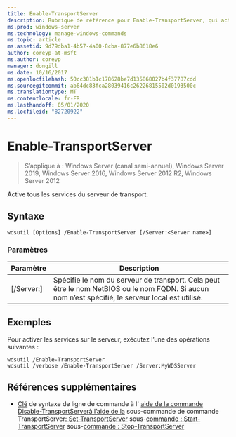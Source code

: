 ```yaml
---
title: Enable-TransportServer
description: Rubrique de référence pour Enable-TransportServer, qui active tous les services du serveur de transport.
ms.prod: windows-server
ms.technology: manage-windows-commands
ms.topic: article
ms.assetid: 9d79dba1-4b57-4a00-8cba-877e6b8618e6
author: coreyp-at-msft
ms.author: coreyp
manager: dongill
ms.date: 10/16/2017
ms.openlocfilehash: 50cc381b1c178628be7d135868027b4f37787cdd
ms.sourcegitcommit: ab64dc83fca28039416c26226815502d0193500c
ms.translationtype: MT
ms.contentlocale: fr-FR
ms.lasthandoff: 05/01/2020
ms.locfileid: "82720922"
---
```

# <a name="enable-transportserver"></a>Enable-TransportServer

> S’applique à : Windows Server (canal semi-annuel), Windows Server 2019, Windows Server 2016, Windows Server 2012 R2, Windows Server 2012

Active tous les services du serveur de transport.

## <a name="syntax"></a>Syntaxe
```
wdsutil [Options] /Enable-TransportServer [/Server:<Server name>]
```
### <a name="parameters"></a>Paramètres
|Paramètre|Description|
|-------|--------|
|[/Server:<Server name>]|Spécifie le nom du serveur de transport. Cela peut être le nom NetBIOS ou le nom FQDN. Si aucun nom n’est spécifié, le serveur local est utilisé.|
## <a name="examples"></a>Exemples
Pour activer les services sur le serveur, exécutez l’une des opérations suivantes :
```
wdsutil /Enable-TransportServer
wdsutil /verbose /Enable-TransportServer /Server:MyWDSServer
```
## <a name="additional-references"></a>Références supplémentaires
- [Clé](command-line-syntax-key.md)
de syntaxe de ligne de commande à l'
[aide de la commande Disable-TransportServer](using-the-disable-transportserver-command.md)[à l’aide de la](using-the-get-transportserver-command.md)
sous-commande de commande TransportServer[: Set-TransportServer](subcommand-set-transportserver.md)
sous-[commande : Start-TransportServer](subcommand-start-transportserver.md)
sous-[commande : Stop-TransportServer](subcommand-stop-transportserver.md)
